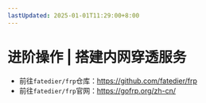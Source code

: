```yaml
---
lastUpdated: 2025-01-01T11:29:00+8:00
---
```


# 进阶操作 | 搭建内网穿透服务

- 前往```fatedier/frp```仓库：<https://github.com/fatedier/frp>
- 前往```fatedier/frp```官网：<https://gofrp.org/zh-cn/>